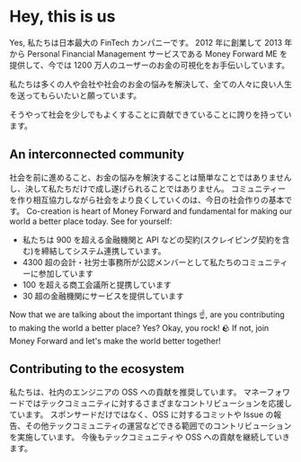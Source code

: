 # Hey, this is us

Yes, 私たちは日本最大の FinTech カンパニーです。
2012 年に創業して 2013 年から Personal Financial Management サービスである Money Forward ME を提供して、今では 1200 万人のユーザーのお金の可視化をお手伝いしています。

私たちは多くの人や会社や社会のお金の悩みを解決して、全ての人々に良い人生を送ってもらいたいと願っています。

そうやって社会を少しでもよくすることに貢献できていることに誇りを持っています。

## An interconnected community

社会を前に進めること、お金の悩みを解決することは簡単なことではありませんし、決して私たちだけで成し遂げられることではありません。
コミュニティーを作り相互協力しながら社会をより良くしていくのは、今日の社会作りの基本です。
Co-creation is heart of Money Forward and fundamental for making our world a better place today. See for yourself:

- 私たちは 900 を超える金融機関と API などの契約(スクレイピング契約を含む)を締結してシステム連携しています。
- 4300 超の会計・社労士事務所が公認メンバーとして私たちのコミュニティーに参加しています
- 100 を超える商工会議所と提携しています
- 30 超の金融機関にサービスを提供しています

Now that we are talking about the important things ☝️, are you contributing to making the world a better place?
Yes? Okay, you rock! 🪨 If not, join Money Forward and let's make the world better together!

## Contributing to the ecosystem

私たちは、社内のエンジニアの OSS への貢献を推奨しています。
マネーフォワードではテックコミュニティに対するさまざまなコントリビューションを応援しています。
スポンサードだけではなく、OSS に対するコミットや Issue の報告、その他テックコミュニティの運営などできる範囲でのコントリビューションを実施しています。
今後もテックコミュニティや OSS への貢献を継続していきます。

